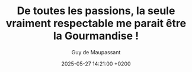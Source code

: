 ---
layout: post
title: "De toutes les passions, la seule vraiment respectable me parait être la Gourmandise !"
link: "https://citations.ouest-france.fr/citation-guy-de-maupassant/passions-seule-vraiment-respectable-parait-14730.html"
author: "Guy de Maupassant"
published_date: "Date N/A"
description: 
language: "fr"
categories: 
   - citations
tags: "gastronomie"
og-tags: "gastronomie"
date: "2025-05-27 14:21:00 +0200"
permalink: /:categories/:year/:month/:day/:title/
---